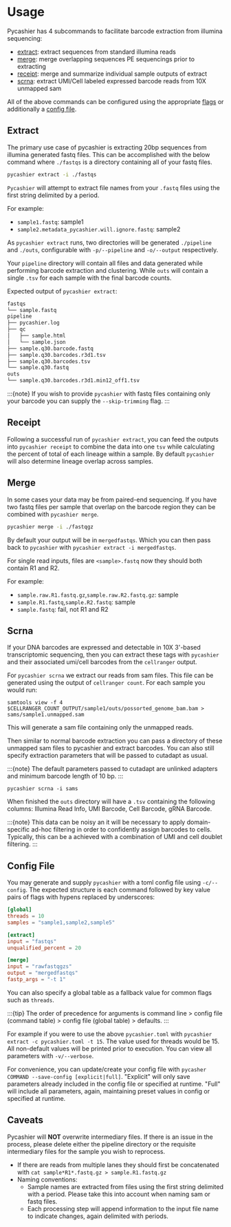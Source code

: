 # Usage

Pycashier has 4 subcommands to facilitate barcode extraction from illumina sequencing:

- [extract](#extract): extract sequences from standard illumina reads
- [merge](#merge): merge overlapping sequences PE sequencings prior to extracting
- [receipt](#receipt): merge and summarize individual sample outputs of extract
- [scrna](#scrna): extract UMI/Cell labeled expressed barcode reads from 10X unmapped sam

All of the above commands can be configured using the appropriate [flags](/cli) or additionally a [config file](#config-file).

## Extract

The primary use case of pycashier is extracting 20bp sequences from illumina generated fastq files.
This can be accomplished with the below command where `./fastqs` is a directory containing all of your fastq files.

```bash
pycashier extract -i ./fastqs
```

`Pycashier` will attempt to extract file names from your `.fastq` files using the first string delimited by a period.

For example:
- `sample1.fastq`: sample1
- `sample2.metadata_pycashier.will.ignore.fastq`: sample2

As `pycashier extract` runs, two directories will be generated `./pipeline` and `./outs`, configurable with `-p/--pipeline` and `-o/--output` respectively.

Your `pipeline` directory will contain all files and data generated while performing barcode extraction and clustering.
While `outs` will contain a single `.tsv` for each sample with the final barcode counts.

Expected output of `pycashier extract`:

```bash
fastqs
└── sample.fastq
pipeline
├── pycashier.log
├── qc
│   ├── sample.html
│   └── sample.json
├── sample.q30.barcode.fastq
├── sample.q30.barcodes.r3d1.tsv
├── sample.q30.barcodes.tsv
└── sample.q30.fastq
outs
└── sample.q30.barcodes.r3d1.min12_off1.tsv
```

:::{note}
If you wish to provide `pycashier` with fastq files containing only your barcode you can supply the `--skip-trimming` flag.
:::

## Receipt

Following a successful run of `pycashier extract`, you can feed the outputs into `pycashier receipt` to combine the data into one `tsv` while
calculating the percent of total of each lineage within a sample. 
By default `pycashier` will also determine lineage overlap across samples.


## Merge

In some cases your data may be from paired-end sequencing. If you have two fastq files per sample
that overlap on the barcode region they can be combined with `pycashier merge`.


```bash
pycashier merge -i ./fastqgz
```

By default your output will be in `mergedfastqs`. Which you can then pass back to `pycashier` with `pycashier extract -i mergedfastqs`.

For single read inputs, files are `<sample>.fastq` now they should both contain R1 and R2.

For example:
- `sample.raw.R1.fastq.gz`,`sample.raw.R2.fastq.gz`: sample
- `sample.R1.fastq`,`sample.R2.fastq`: sample
- `sample.fastq`: fail, not R1 and R2


## Scrna

If your DNA barcodes are expressed and detectable in 10X 3'-based transcriptomic sequencing,
then you can extract these tags with `pycashier` and their associated umi/cell barcodes from the `cellranger` output.

For `pycashier scrna` we extract our reads from sam files.
This file can be generated using the output of `cellranger count`.
For each sample you would run:
```
samtools view -f 4 $CELLRANGER_COUNT_OUTPUT/sample1/outs/possorted_genome_bam.bam > sams/sample1.unmapped.sam
```
This will generate a sam file containing only the unmapped reads.

Then similar to normal barcode extraction you can pass a directory of these unmapped sam files to pycashier and extract barcodes. You can also still specify extraction parameters that will be passed to cutadapt as usual.


:::{note}
The default parameters passed to cutadapt are unlinked adapters and minimum barcode length of 10 bp.
:::

```
pycashier scrna -i sams
```

When finished the `outs` directory will have a `.tsv` containing the following columns: Illumina Read Info, UMI Barcode, Cell Barcode, gRNA Barcode.

:::{note}
This data can be noisy an it will be necessary to apply domain-specific ad-hoc filtering in order to confidently assign barcodes to cells.
Typically, this can be a achieved with a combination of UMI and cell doublet filtering.
:::

## Config File

You may generate and supply `pycashier` with a toml config file using `-c/--config`.
The expected structure is each command followed by key value pairs of flags with hypens replaced by underscores:

```toml
[global]
threads = 10
samples = "sample1,sample2,sample5"

[extract]
input = "fastqs"
unqualified_percent = 20

[merge]
input = "rawfastqgzs"
output = "mergedfastqs"
fastp_args = "-t 1"
```

You can also specify a global table as a fallback value for common flags such as `threads`.

:::{tip}
The order of precedence for arguments is command line > config file (command table) > config file (global table) > defaults.
:::

For example if you were to use the above `pycashier.toml` with `pycashier extract -c pycashier.toml -t 15`.
The value used for threads would be 15.
All non-default values will be printed prior to execution. You can view all parameters with `-v/--verbose`.

For convenience, you can update/create your config file with `pycasher COMMAND --save-config [explicit|full]`.
"Explicit" will only save parameters already included in the config file or specified at runtime.
"Full" will include all parameters, again, maintaining preset values in config or specified at runtime.

## Caveats

Pycashier will **NOT** overwrite intermediary files. If there is an issue in the process,
please delete either the pipeline directory or the requisite intermediary files for the sample you wish to reprocess.
- If there are reads from multiple lanes they should first be concatenated with `cat sample*R1*.fastq.gz > sample.R1.fastq.gz`
- Naming conventions:
    - Sample names are extracted from files using the first string delimited with a period. Please take this into account when naming sam or fastq files.
    - Each processing step will append information to the input file name to indicate changes, again delimited with periods.
